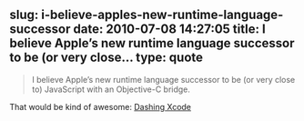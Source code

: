 slug: i-believe-apples-new-runtime-language-successor
date: 2010-07-08 14:27:05
title: I believe Apple’s new runtime language successor to be (or very close...
type: quote
---

> I believe Apple’s new runtime language successor to be (or very close to) JavaScript with an Objective-C bridge.

That would be kind of awesome: [Dashing Xcode](http://www.satine.org/archives/2010/07/06/dashing-xcode/)

